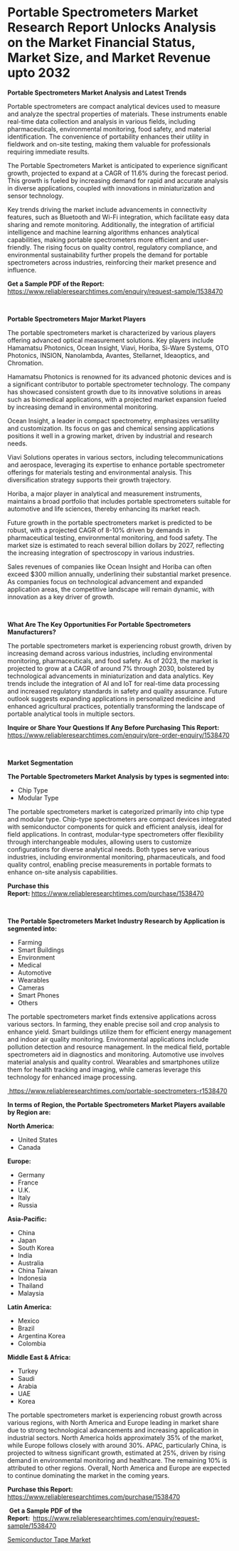 <p><h1>Portable Spectrometers Market Research Report Unlocks Analysis on the Market Financial Status, Market Size, and Market Revenue upto 2032</h1></p><p><strong>Portable Spectrometers Market Analysis and Latest Trends</strong></p>
<p><p>Portable spectrometers are compact analytical devices used to measure and analyze the spectral properties of materials. These instruments enable real-time data collection and analysis in various fields, including pharmaceuticals, environmental monitoring, food safety, and material identification. The convenience of portability enhances their utility in fieldwork and on-site testing, making them valuable for professionals requiring immediate results.</p><p>The Portable Spectrometers Market is anticipated to experience significant growth, projected to expand at a CAGR of 11.6% during the forecast period. This growth is fueled by increasing demand for rapid and accurate analysis in diverse applications, coupled with innovations in miniaturization and sensor technology. </p><p>Key trends driving the market include advancements in connectivity features, such as Bluetooth and Wi-Fi integration, which facilitate easy data sharing and remote monitoring. Additionally, the integration of artificial intelligence and machine learning algorithms enhances analytical capabilities, making portable spectrometers more efficient and user-friendly. The rising focus on quality control, regulatory compliance, and environmental sustainability further propels the demand for portable spectrometers across industries, reinforcing their market presence and influence.</p></p>
<p><strong>Get a Sample PDF of the Report:&nbsp;</strong> <a href="https://www.reliableresearchtimes.com/enquiry/request-sample/1538470?utm_campaign=2183&utm_medium=2&utm_source=Github&utm_content=ia&utm_term=10022025&utm_id=portable-spectrometers">https://www.reliableresearchtimes.com/enquiry/request-sample/1538470</a></p>
<p>&nbsp;</p>
<p><strong>Portable Spectrometers Major Market Players</strong></p>
<p><p>The portable spectrometers market is characterized by various players offering advanced optical measurement solutions. Key players include Hamamatsu Photonics, Ocean Insight, Viavi, Horiba, Si-Ware Systems, OTO Photonics, INSION, Nanolambda, Avantes, Stellarnet, Ideaoptics, and Chromation.</p><p>Hamamatsu Photonics is renowned for its advanced photonic devices and is a significant contributor to portable spectrometer technology. The company has showcased consistent growth due to its innovative solutions in areas such as biomedical applications, with a projected market expansion fueled by increasing demand in environmental monitoring.</p><p>Ocean Insight, a leader in compact spectrometry, emphasizes versatility and customization. Its focus on gas and chemical sensing applications positions it well in a growing market, driven by industrial and research needs.</p><p>Viavi Solutions operates in various sectors, including telecommunications and aerospace, leveraging its expertise to enhance portable spectrometer offerings for materials testing and environmental analysis. This diversification strategy supports their growth trajectory.</p><p>Horiba, a major player in analytical and measurement instruments, maintains a broad portfolio that includes portable spectrometers suitable for automotive and life sciences, thereby enhancing its market reach.</p><p>Future growth in the portable spectrometers market is predicted to be robust, with a projected CAGR of 8-10% driven by demands in pharmaceutical testing, environmental monitoring, and food safety. The market size is estimated to reach several billion dollars by 2027, reflecting the increasing integration of spectroscopy in various industries.</p><p>Sales revenues of companies like Ocean Insight and Horiba can often exceed $300 million annually, underlining their substantial market presence. As companies focus on technological advancement and expanded application areas, the competitive landscape will remain dynamic, with innovation as a key driver of growth.</p></p>
<p>&nbsp;</p>
<p><strong>What Are The Key Opportunities For Portable Spectrometers Manufacturers?</strong></p>
<p><p>The portable spectrometers market is experiencing robust growth, driven by increasing demand across various industries, including environmental monitoring, pharmaceuticals, and food safety. As of 2023, the market is projected to grow at a CAGR of around 7% through 2030, bolstered by technological advancements in miniaturization and data analytics. Key trends include the integration of AI and IoT for real-time data processing and increased regulatory standards in safety and quality assurance. Future outlook suggests expanding applications in personalized medicine and enhanced agricultural practices, potentially transforming the landscape of portable analytical tools in multiple sectors.</p></p>
<p><strong>Inquire or Share Your Questions If Any Before Purchasing This Report:</strong> <a href="https://www.reliableresearchtimes.com/enquiry/pre-order-enquiry/1538470?utm_campaign=2183&utm_medium=2&utm_source=Github&utm_content=ia&utm_term=10022025&utm_id=portable-spectrometers">https://www.reliableresearchtimes.com/enquiry/pre-order-enquiry/1538470</a></p>
<p>&nbsp;</p>
<p><strong>Market Segmentation</strong></p>
<p><strong>The Portable Spectrometers Market Analysis by types is segmented into:</strong></p>
<p><ul><li>Chip Type</li><li>Modular Type</li></ul></p>
<p><p>The portable spectrometers market is categorized primarily into chip type and modular type. Chip-type spectrometers are compact devices integrated with semiconductor components for quick and efficient analysis, ideal for field applications. In contrast, modular-type spectrometers offer flexibility through interchangeable modules, allowing users to customize configurations for diverse analytical needs. Both types serve various industries, including environmental monitoring, pharmaceuticals, and food quality control, enabling precise measurements in portable formats to enhance on-site analysis capabilities.</p></p>
<p><strong>Purchase this Report:&nbsp;</strong><a href="https://www.reliableresearchtimes.com/purchase/1538470?utm_campaign=2183&utm_medium=2&utm_source=Github&utm_content=ia&utm_term=10022025&utm_id=portable-spectrometers">https://www.reliableresearchtimes.com/purchase/1538470</a></p>
<p>&nbsp;</p>
<p><strong>The Portable Spectrometers Market Industry Research by Application is segmented into:</strong></p>
<p><ul><li>Farming</li><li>Smart Buildings</li><li>Environment</li><li>Medical</li><li>Automotive</li><li>Wearables</li><li>Cameras</li><li>Smart Phones</li><li>Others</li></ul></p>
<p><p>The portable spectrometers market finds extensive applications across various sectors. In farming, they enable precise soil and crop analysis to enhance yield. Smart buildings utilize them for efficient energy management and indoor air quality monitoring. Environmental applications include pollution detection and resource management. In the medical field, portable spectrometers aid in diagnostics and monitoring. Automotive use involves material analysis and quality control. Wearables and smartphones utilize them for health tracking and imaging, while cameras leverage this technology for enhanced image processing.</p></p>
<p><a href="https://www.reliableresearchtimes.com/portable-spectrometers-r1538470?utm_campaign=2183&utm_medium=2&utm_source=Github&utm_content=ia&utm_term=10022025&utm_id=portable-spectrometers">&nbsp;https://www.reliableresearchtimes.com/portable-spectrometers-r1538470</a></p>
<p><strong>In terms of Region, the Portable Spectrometers Market Players available by Region are:</strong></p>
<p>
    <p> <strong> North America: </strong>
        <ul>
            <li>United States</li>
            <li>Canada</li>
        </ul>
        </p> 
    <p> <strong> Europe: </strong>
        <ul>
            <li>Germany</li>
            <li>France</li>
            <li>U.K.</li>
            <li>Italy</li>
            <li>Russia</li>
        </ul>
        </p> 
    <p> <strong> Asia-Pacific: </strong>
        <ul>
            <li>China</li>
            <li>Japan</li>
            <li>South Korea</li>
            <li>India</li>
            <li>Australia</li>
            <li>China Taiwan</li>
            <li>Indonesia</li>
            <li>Thailand</li>
            <li>Malaysia</li>
        </ul>
        </p> 
    <p> <strong> Latin America: </strong>
        <ul>
            <li>Mexico</li>
            <li>Brazil</li>
            <li>Argentina Korea</li>
            <li>Colombia</li>
        </ul>
        </p> 
    <p> <strong> Middle East & Africa: </strong>
        <ul>
            <li>Turkey</li>
            <li>Saudi</li>
            <li>Arabia</li>
            <li>UAE</li>
            <li>Korea</li>
        </ul>
    </p>
    </p>
<p><p>The portable spectrometers market is experiencing robust growth across various regions, with North America and Europe leading in market share due to strong technological advancements and increasing application in industrial sectors. North America holds approximately 35% of the market, while Europe follows closely with around 30%. APAC, particularly China, is projected to witness significant growth, estimated at 25%, driven by rising demand in environmental monitoring and healthcare. The remaining 10% is attributed to other regions. Overall, North America and Europe are expected to continue dominating the market in the coming years.</p></p>
<p><strong>Purchase this Report: </strong><a href="https://www.reliableresearchtimes.com/purchase/1538470?utm_campaign=2183&utm_medium=2&utm_source=Github&utm_content=ia&utm_term=10022025&utm_id=portable-spectrometers">https://www.reliableresearchtimes.com/purchase/1538470</a></p>
<p>&nbsp;<strong>Get a Sample PDF of the Report:&nbsp;&nbsp;</strong><a href="https://www.reliableresearchtimes.com/enquiry/request-sample/1538470?utm_campaign=2183&utm_medium=2&utm_source=Github&utm_content=ia&utm_term=10022025&utm_id=portable-spectrometers">https://www.reliableresearchtimes.com/enquiry/request-sample/1538470</a></p>
<p><strong></strong></p>
<p><p><a href="https://github.com/SanjidaKhan901/Market-Research-Report-List-1/blob/main/semiconductor-tape-market.md?utm_campaign=2183&utm_medium=2&utm_source=Github&utm_content=ia&utm_term=10022025&utm_id=portable-spectrometers">Semiconductor Tape Market</a></p></p>